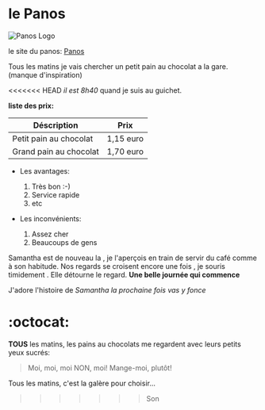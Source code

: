 # le Panos

![Panos Logo](http://www.lesgrandspres.be/uploads/Products/product_109/panos.png)

le site du panos: [Panos](http://www.panos.be/fr/home)

Tous les matins je vais chercher un petit pain au chocolat a la gare. (manque d'inspiration)

<<<<<<< HEAD
*il est 8h40* quand je suis au guichet.

**liste des prix:**

Déscription             | Prix
-----------------       | --------
Petit pain au chocolat  | 1,15 euro
Grand pain au chocolat  | 1,70 euro


  * Les avantages:
      1. Très bon :-)
      2. Service rapide
      3. etc

  * Les inconvénients:
      1. Assez cher
      2. Beaucoups de gens


Samantha est de nouveau la , je l'aperçois en train de servir du café comme à son habitude. Nos regards se croisent encore une fois , je souris timidement . Elle détourne le regard. **Une belle journée qui commence**

J'adore l'histoire de _Samantha_  *la prochaine fois vas y fonce*






























:octocat:
=======
**TOUS** les matins, les pains au chocolats me regardent avec leurs petits yeux sucrés:
> Moi, moi, moi
> NON, moi!
> Mange-moi, plutôt!

Tous les matins, c'est la galère pour choisir...
>>>>>>> Son
